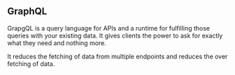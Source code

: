 ## GraphQL

GrapgQL is a query language for APIs and a runtime for fulfilling those queries with your existing data. It gives clients the power to ask for exactly what they need and nothing more. 

It reduces the fetching of data from multiple endpoints and reduces the over fetching of data.